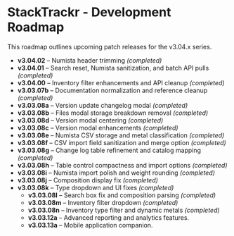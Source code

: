 # StackTrackr - Development Roadmap

This roadmap outlines upcoming patch releases for the v3.04.x series.

- **v3.04.02** – Numista header trimming *(completed)*
- **v3.04.01** – Search reset, Numista sanitization, and batch API pulls *(completed)*
- **v3.04.00** – Inventory filter enhancements and API cleanup *(completed)*
- **v3.03.07b** – Documentation normalization and reference cleanup *(completed)*
- **v3.03.08a** – Version update changelog modal *(completed)*
- **v3.03.08b** – Files modal storage breakdown removal *(completed)*
- **v3.03.08d** – Version modal centering *(completed)*
- **v3.03.08c** – Version modal enhancements *(completed)*
- **v3.03.08e** – Numista CSV storage and metal classification *(completed)*
- **v3.03.08f** – CSV import field sanitization and merge option *(completed)*
- **v3.03.08g** – Change log table refinement and catalog mapping *(completed)*
- **v3.03.08h** – Table control compactness and import options *(completed)*
- **v3.03.08i** – Numista import polish and weight rounding *(completed)*
- **v3.03.08j** – Composition display fix *(completed)*
- **v3.03.08k** – Type dropdown and UI fixes *(completed)*
  - **v3.03.08l** – Search box fix and composition parsing *(completed)*
  - **v3.03.08m** – Inventory filter dropdown *(completed)*
  - **v3.03.08n** – Inventory type filter and dynamic metals *(completed)*
  - **v3.03.12a** – Advanced reporting and analytics features.
  - **v3.03.13a** – Mobile application companion.

